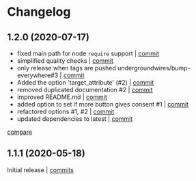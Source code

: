 # Changelog

## 1.2.0 (2020-07-17)

* fixed main path for node `require` support | [commit](https://github.com/undergroundwires/ez-consent/commit/b17e0970b22296d3dfcba4296e3351f96c0622d3)
* simplified quality checks | [commit](https://github.com/undergroundwires/ez-consent/commit/cbbe078ce0ff4deda2bc17a01bfd2037228e22bd)
* only release when tags are pushed undergroundwires/bump-everywhere#3 | [commit](https://github.com/undergroundwires/ez-consent/commit/06f77043af9c504fd91d566ce010b8dd6cc8d690)
* Added the option 'target_attribute' (#2) | [commit](https://github.com/undergroundwires/ez-consent/commit/58c66719781609528ba0e08aa63208ff97f6a4a4)
* removed duplicated documentation #2 | [commit](https://github.com/undergroundwires/ez-consent/commit/d42cc1114812ccc256cedfbfd6089deada4b685a)
* improved README.md | [commit](https://github.com/undergroundwires/ez-consent/commit/801ea499bd061d9bf7fff3b0c1409fff2e84b0ed)
* added option to set if more button gives consent #1 | [commit](https://github.com/undergroundwires/ez-consent/commit/dbcd133ffa0c84edd4e9a1794f051f681e127eaf)
* refactored options #1, #2 | [commit](https://github.com/undergroundwires/ez-consent/commit/60367ad5684c9d1e221ff85f58b308f2c4338715)
* updated dependencies to latest | [commit](https://github.com/undergroundwires/ez-consent/commit/2f53c8ef99cb4b220ee4f9cd8c59ebf6a8fa46d7)

[compare](https://github.com/undergroundwires/ez-consent/compare/1.1.1...1.2.0)

## 1.1.1 (2020-05-18)

Initial release | [commits](https://github.com/undergroundwires/ez-consent/commit/61e95fea512192337c5c8cbb3db992a9512727a4)
